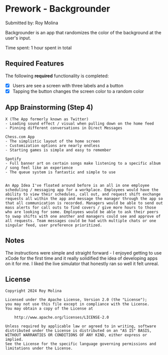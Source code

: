 # Prework - Backgrounder

Submitted by: Roy Molina

Backgrounder is an app that randomizes the color of the background at the user's input.

Time spent: 1 hour spent in total

## Required Features

The following **required** functionality is completed:

- [X] Users are see a screen with three labels and a button
- [X] Tapping the button changes the screen color to a random color
 
## App Brainstorming (Step 4)

    X (The App formerly known as Twitter)
    - Loading sound effect / visual when pulling down on the home feed
    - Pinning different conversations in Direct Messages
    
    Chess.com App
    - The simplistic layout of the home screen
    - Customization options are nearly endless
    - Starting games is simple and easy to remember
    
    Spotify 
    - Full banner art on certain songs make listening to a specific album / song feel like an experience
    - The queue system is fantastic and simple to use
    
    
    An App Idea I've floated around before is an all in one employee scheduling / messaging app for a workplace. Employees would have the ability to view their schedules, call out, and request shift exchange requests all within the app and message the manager through the app so that all communication is recorded. Managers would be able to send out mass alerts for call outs to find covers / give more hours to those who are looking for some. Employees would be able to ask their peers to swap shifts with one another and managers could see and approve of all requests. Team messages could be had with multiple chats or one singular feed, user preference prioritized.
    

## Notes

The instructions were simple and straight forward - I enjoyed getting to use xCode for the first time and it really solidified the idea of developing apps on it for me. I liked the live simulator that honestly ran so well it felt unreal.

## License

    Copyright 2024 Roy Molina

    Licensed under the Apache License, Version 2.0 (the "License");
    you may not use this file except in compliance with the License.
    You may obtain a copy of the License at

        http://www.apache.org/licenses/LICENSE-2.0

    Unless required by applicable law or agreed to in writing, software
    distributed under the License is distributed on an "AS IS" BASIS,
    WITHOUT WARRANTIES OR CONDITIONS OF ANY KIND, either express or implied.
    See the License for the specific language governing permissions and
    limitations under the License.
